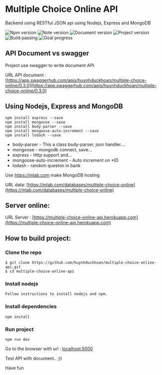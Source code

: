 # Multiple Choice Online API
Backend using RESTful JSON api using Nodejs, Express and MongoDB

![Npm version](https://img.shields.io/badge/npm-v5.6.0-blue.svg)
![Note version](https://img.shields.io/badge/node-v10.1.0-blue.svg)
![Document version](https://img.shields.io/badge/docs%20version-v0.3.0-blue.svg)
![Project version](https://img.shields.io/badge/project%20version-v0.3.0-blue.svg)
![Build passing](https://img.shields.io/badge/build-passing-brightgreen.svg)
![Goal progress](https://img.shields.io/badge/goal%20progress%3A-86%25-brightgreen.svg)

## API Document vs swagger
Project use swagger to write document API. 

URL API document : [https://app.swaggerhub.com/apis/huynhduckhoan/multiple-choice-online/0.3.0](https://app.swaggerhub.com/apis/huynhduckhoan/multiple-choice-online/0.3.0)

## Using Nodejs, Express and MongoDB


```
npm install express --save
npm install mongoose --save
npm install body-parser --save
npm install mongoose-auto-increment --save
npm install lodash --save
```
<!-- npm install cookie-parser --save
npm install multer --save -->
* body-parser - This a class body-parser, json handler....
* mongoose - mongodb connect, save...
* express - Http support and... 
* mongoose-auto-increment - Auto increment on *ID
* lodash - random queston in bank
<!-- * cookie-parser- Chuyển đổi header của Cookie và phân bố đến các req.cookies -->
<!-- * multer - Đây là một thành phần trung gian trong node.js để xử lí phần multipart/form-data. -->

Use https://mlab.com make MongoDB hosting

URL data: [https://mlab.com/databases/multiple-choice-online](https://mlab.com/databases/multiple-choice-online)

## Server online: 
URL Server : [https://multiple-choice-online-api.herokuapp.com](https://multiple-choice-online-api.herokuapp.com)

## How to build project:

### Clone the repo
```
$ git clone https://github.com/huynhduckhoan/multiple-choice-online-api.git
$ cd multiple-choice-online-api
```
### Install nodejs
```
Follow instructions to install nodejs and npm.
```
### Install dependencies
```
npm install
```
### Run project
```
npm run dev
```
Go to the browser with url : [localhost:5000](http://localhost:5000)

Test API with document.. ;)) 

Have fun
